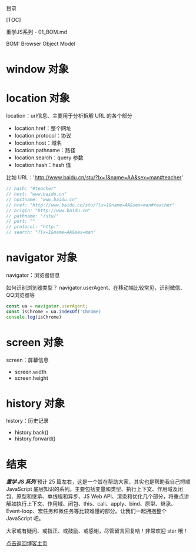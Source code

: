 目录

[TOC]


重学JS系列 - 01_BOM.md



BOM: Browser Object Model

# window 对象

# location 对象
location：url信息、主要用于分析拆解 URL 的各个部分

- location.href：整个网址 
- location.protocol：协议
- location.host：域名 
- location.pathname：路径 
- location.search：query 参数
- location.hash：hash 值

比如 URL：'http://www.baidu.cn/stu/?lx=1&name=AA&sex=man#teacher'
```js
// hash: "#teacher"
// host: "www.baidu.cn"
// hostname: "www.baidu.cn"
// href: "http://www.baidu.cn/stu/?lx=1&name=AA&sex=man#teacher"
// origin: "http://www.baidu.cn"
// pathname: "/stu/"
// port: ""
// protocol: "http:"
// search: "?lx=1&name=AA&sex=man"
```

# navigator 对象
navigator：浏览器信息

如何识别浏览器类型？ navigator.userAgent、在移动端比较常见，识别微信、QQ浏览器等
```js
const ua = navigator.userAgent;
const isChrome = ua.indexOf('Chrome)
console.log(isChrome)
```

# screen 对象
screen：屏幕信息
- screen.width
- screen.height

# history 对象
history：历史记录
- history.back()
- history.forward()

# 结束
***重学 JS 系列*** 预计 25 篇左右，这是一个旨在帮助大家，其实也是帮助我自己捋顺 JavaScript 底层知识的系列。主要包括变量和类型、执行上下文、作用域及闭包、原型和继承、单线程和异步、JS Web API、渲染和优化几个部分，将重点讲解如执行上下文、作用域、闭包、this、call、apply、bind、原型、继承、Event-loop、宏任务和微任务等比较难懂的部分。让我们一起拥抱整个 JavaScript 吧。

大家或有疑问、或指正、或鼓励、或感谢，尽管留言回复哈！非常欢迎 star 哦！

[点击返回博客主页](https://github.com/chenchen0224/webfrontend-space)


